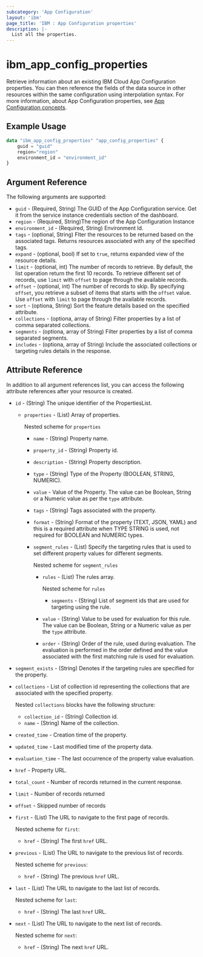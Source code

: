 ```yaml
---
subcategory: 'App Configuration'
layout: 'ibm'
page_title: 'IBM : App Configuration properties'
description: |-
  List all the properties.
---
```


# ibm_app_config_properties

Retrieve information about an existing IBM Cloud App Configuration properties. You can then reference the fields of the data source in other resources within the same configuration using interpolation syntax. For more information, about App Configuration properties, see [App Configuration concepts](https://cloud.ibm.com//docs/app-configuration?topic=app-configuration-ac-overview).

## Example Usage

```terraform
data "ibm_app_config_properties" "app_config_properties" {
	guid = "guid"
    region="region"
	environment_id = "environment_id"
}
```

## Argument Reference

The following arguments are supported:

- `guid` - (Required, String) The GUID of the App Configuration service. Get it from the service instance credentials section of the dashboard.
- `region` - (Required, String)The region of the App Configuration Instance
- `environment_id` - (Required, String) Environment Id.
- `tags` - (optional, String) Flter the resources to be returned based on the associated tags. Returns resources associated with any of the specified tags.
- `expand` - (optional, bool) If set to `true`, returns expanded view of the resource details.
- `limit` - (optional, int) The number of records to retrieve. By default, the list operation return the first 10 records. To retrieve different set of records, use `limit` with `offset` to page through the available records.
- `offset` - (optional, int) The number of records to skip. By specifying `offset`, you retrieve a subset of items that starts with the `offset` value. Use `offset` with `limit` to page through the available records.
- `sort` - (optiona, String) Sort the feature details based on the specified attribute.
- `collections` - (optiona, array of String) Filter properties by a list of comma separated collections.
- `segments` - (optiona, array of String) Filter properties by a list of comma separated segments.
- `includes` - (optiona, array of String) Include the associated collections or targeting rules details in the response.

## Attribute Reference

In addition to all argument references list, you can access the following attribute references after your resource is created.

- `id` - (String) The unique identifier of the PropertiesList.
  - `properties` -  (List) Array of properties.

     Nested scheme for `properties`
      - `name` - (String) Property name.
      - `property_id` - (String) Property id.
      - `description` - (String) Property description.
      - `type` - (String) Type of the Property (BOOLEAN, STRING, NUMERIC).
      - `value` - Value of the Property. The value can be Boolean, String or a Numeric value as per the `type` attribute.
      - `tags` - (String) Tags associated with the property.
      - `format` -  (String) Format of the property (TEXT, JSON, YAML) and this is a required attribute when TYPE STRING is used, not required for BOOLEAN and NUMERIC types.
    
      - `segment_rules` - (List) Specify the targeting rules that is used to set different property values for different segments. 
  
        Nested scheme for `segment_rules`
        - `rules` - (List) The rules array. 
        
           Nested scheme for `rules`
          - `segments` - (String) List of segment ids that are used for targeting using the rule.
        - `value` - (String) Value to be used for evaluation for this rule. The value can be Boolean, String or a Numeric value as per the `type` attribute.
        - `order` - (String) Order of the rule, used during evaluation. The evaluation is performed in the order defined and the value associated with the first matching rule is used for evaluation.
- `segment_exists` - (String) Denotes if the targeting rules are specified for the property.
- `collections` - List of collection id representing the collections that are associated with the specified property.
  
    Nested `collections` blocks have the following structure:
  - `collection_id` - (String) Collection id.
  - `name` - (String) Name of the collection.
  
- `created_time` - Creation time of the property.
- `updated_time` - Last modified time of the property data.
- `evaluation_time` - The last occurrence of the property value evaluation.
- `href` - Property URL.

- `total_count` - Number of records returned in the current response.
- `limit` - Number of records returned
- `offset` - Skipped number of records

- `first` - (List) The URL to navigate to the first page of records.

  Nested scheme for `first`:
  - `href` - (String) The first `href` URL.

- `previous` - (List) The URL to navigate to the previous list of records.

  Nested scheme for `previous`:
  - `href` - (String) The previous `href` URL.

- `last` - (List) The URL to navigate to the last list of records.

  Nested scheme for `last`:
  - `href` - (String) The last `href` URL.

- `next` - (List) The URL to navigate to the next list of records.

  Nested scheme for `next`:
  - `href` - (String) The next `href` URL.